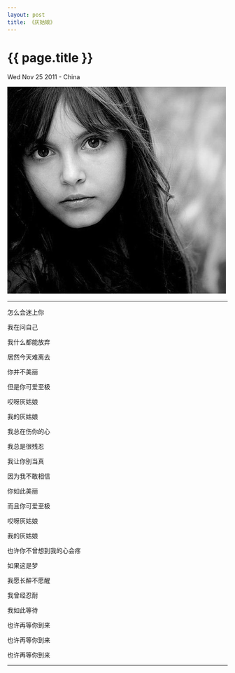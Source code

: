 ```yaml
---
layout: post
title: 《灰姑娘》
---
```


{{ page.title }}
================

<p class="meta">Wed Nov 25 2011 - China</p>
<p> <img src="/images/cinderella.jpg" alt=""> </p>
<hr />

<p>怎么会迷上你</p>

<p>我在问自己</p>

<p>我什么都能放弃</p>

<p>居然今天难离去</p>

<p>你并不美丽</p>

<p>但是你可爱至极</p>

<p>哎呀灰姑娘</p>

<p>我的灰姑娘</p>

<p></p>

<p>我总在伤你的心</p>

<p>我总是很残忍</p>

<p>我让你别当真</p>

<p>因为我不敢相信</p>

<p>你如此美丽</p>

<p>而且你可爱至极</p>

<p>哎呀灰姑娘</p>

<p>我的灰姑娘</p>

<p></p>

<p>也许你不曾想到我的心会疼</p>

<p>如果这是梦</p>

<p>我愿长醉不愿醒</p>

<p></p>

<p>我曾经忍耐</p>

<p>我如此等待</p>

<p>也许再等你到来</p>

<p>也许再等你到来</p>

<p>也许再等你到来</p>

<hr />
